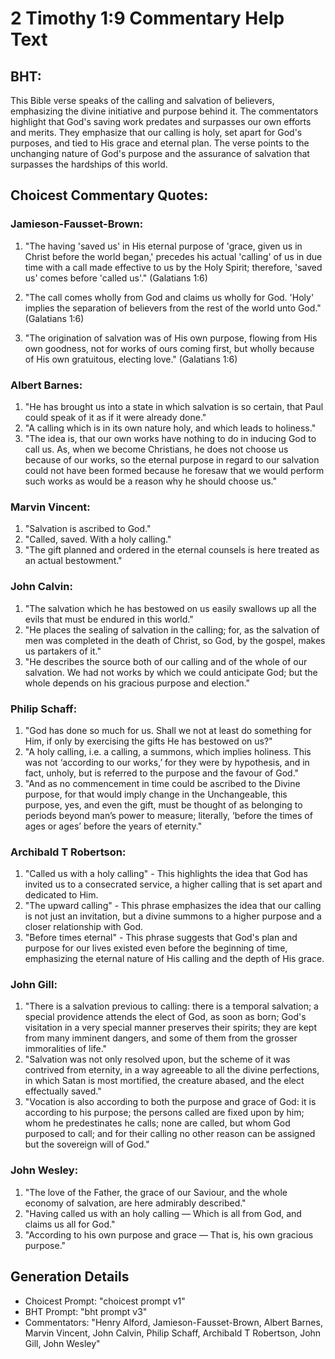 # 2 Timothy 1:9 Commentary Help Text

## BHT:
This Bible verse speaks of the calling and salvation of believers, emphasizing the divine initiative and purpose behind it. The commentators highlight that God's saving work predates and surpasses our own efforts and merits. They emphasize that our calling is holy, set apart for God's purposes, and tied to His grace and eternal plan. The verse points to the unchanging nature of God's purpose and the assurance of salvation that surpasses the hardships of this world.

## Choicest Commentary Quotes:
### Jamieson-Fausset-Brown:
1. "The having 'saved us' in His eternal purpose of 'grace, given us in Christ before the world began,' precedes his actual 'calling' of us in due time with a call made effective to us by the Holy Spirit; therefore, 'saved us' comes before 'called us'." (Galatians 1:6)

2. "The call comes wholly from God and claims us wholly for God. 'Holy' implies the separation of believers from the rest of the world unto God." (Galatians 1:6)

3. "The origination of salvation was of His own purpose, flowing from His own goodness, not for works of ours coming first, but wholly because of His own gratuitous, electing love." (Galatians 1:6)

### Albert Barnes:
1. "He has brought us into a state in which salvation is so certain, that Paul could speak of it as if it were already done."
2. "A calling which is in its own nature holy, and which leads to holiness."
3. "The idea is, that our own works have nothing to do in inducing God to call us. As, when we become Christians, he does not choose us because of our works, so the eternal purpose in regard to our salvation could not have been formed because he foresaw that we would perform such works as would be a reason why he should choose us."

### Marvin Vincent:
1. "Salvation is ascribed to God."
2. "Called, saved. With a holy calling."
3. "The gift planned and ordered in the eternal counsels is here treated as an actual bestowment."

### John Calvin:
1. "The salvation which he has bestowed on us easily swallows up all the evils that must be endured in this world."
2. "He places the sealing of salvation in the calling; for, as the salvation of men was completed in the death of Christ, so God, by the gospel, makes us partakers of it."
3. "He describes the source both of our calling and of the whole of our salvation. We had not works by which we could anticipate God; but the whole depends on his gracious purpose and election."

### Philip Schaff:
1. "God has done so much for us. Shall we not at least do something for Him, if only by exercising the gifts He has bestowed on us?"
2. "A holy calling, i.e. a calling, a summons, which implies holiness. This was not ‘according to our works,’ for they were by hypothesis, and in fact, unholy, but is referred to the purpose and the favour of God."
3. "And as no commencement in time could be ascribed to the Divine purpose, for that would imply change in the Unchangeable, this purpose, yes, and even the gift, must be thought of as belonging to periods beyond man’s power to measure; literally, ‘before the times of ages or ages’ before the years of eternity."

### Archibald T Robertson:
1. "Called us with a holy calling" - This highlights the idea that God has invited us to a consecrated service, a higher calling that is set apart and dedicated to Him.
2. "The upward calling" - This phrase emphasizes the idea that our calling is not just an invitation, but a divine summons to a higher purpose and a closer relationship with God.
3. "Before times eternal" - This phrase suggests that God's plan and purpose for our lives existed even before the beginning of time, emphasizing the eternal nature of His calling and the depth of His grace.

### John Gill:
1. "There is a salvation previous to calling: there is a temporal salvation; a special providence attends the elect of God, as soon as born; God's visitation in a very special manner preserves their spirits; they are kept from many imminent dangers, and some of them from the grosser immoralities of life."
2. "Salvation was not only resolved upon, but the scheme of it was contrived from eternity, in a way agreeable to all the divine perfections, in which Satan is most mortified, the creature abased, and the elect effectually saved."
3. "Vocation is also according to both the purpose and grace of God: it is according to his purpose; the persons called are fixed upon by him; whom he predestinates he calls; none are called, but whom God purposed to call; and for their calling no other reason can be assigned but the sovereign will of God."

### John Wesley:
1. "The love of the Father, the grace of our Saviour, and the whole economy of salvation, are here admirably described."
2. "Having called us with an holy calling — Which is all from God, and claims us all for God."
3. "According to his own purpose and grace — That is, his own gracious purpose."


## Generation Details
- Choicest Prompt: "choicest prompt v1"
- BHT Prompt: "bht prompt v3"
- Commentators: "Henry Alford, Jamieson-Fausset-Brown, Albert Barnes, Marvin Vincent, John Calvin, Philip Schaff, Archibald T Robertson, John Gill, John Wesley"
